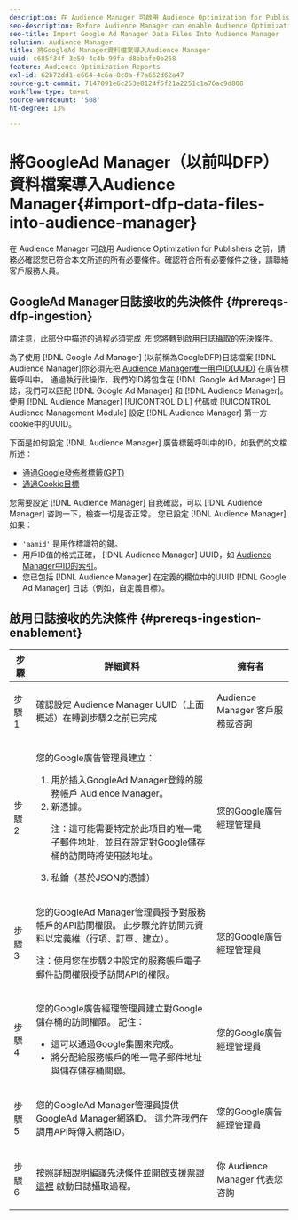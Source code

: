 ```yaml
---
description: 在 Audience Manager 可啟用 Audience Optimization for Publishers 之前，請務必確認您已符合本文所述的所有必要條件。確認符合所有必要條件之後，請聯絡客戶服務人員。
seo-description: Before Audience Manager can enable Audience Optimization for Publishers, you must ensure that all prerequisites outlined in this article are met. Contact Customer Care after checking off all prerequisites.
seo-title: Import Google Ad Manager Data Files Into Audience Manager
solution: Audience Manager
title: 將GoogleAd Manager資料檔案導入Audience Manager
uuid: c685f34f-3e50-4c4b-99fa-d8bbafe0b268
feature: Audience Optimization Reports
exl-id: 62b72dd1-e664-4c6a-8c0a-f7a662d62a47
source-git-commit: 7147091e6c253e8124f5f21a2251c1a76ac9d808
workflow-type: tm+mt
source-wordcount: '508'
ht-degree: 13%

---
```


# 將GoogleAd Manager（以前叫DFP）資料檔案導入Audience Manager{#import-dfp-data-files-into-audience-manager}

在 Audience Manager 可啟用 Audience Optimization for Publishers 之前，請務必確認您已符合本文所述的所有必要條件。確認符合所有必要條件之後，請聯絡客戶服務人員。

## GoogleAd Manager日誌接收的先決條件 {#prereqs-dfp-ingestion}

請注意，此部分中描述的過程必須完成 *先* 您將轉到啟用日誌攝取的先決條件。

為了使用 [!DNL Google Ad Manager] (以前稱為GoogleDFP)日誌檔案 [!DNL Audience Manager]你必須先把 [Audience Manager唯一用戶ID(UUID)](../../../reference/ids-in-aam.md) 在廣告標籤呼叫中。 通過執行此操作，我們的ID將包含在 [!DNL Google Ad Manager] 日誌，我們可以匹配 [!DNL Google Ad Manager] 和 [!DNL Audience Manager]。 使用 [!DNL Audience Manager] [!UICONTROL DIL] 代碼或 [!UICONTROL Audience Management Module] 設定 [!DNL Audience Manager] 第一方cookie中的UUID。

下面是如何設定 [!DNL Audience Manager] 廣告標籤呼叫中的ID，如我們的文檔所述：

* [通過Google發佈者標籤(GPT)](../../../integration/gpt-aam-destination/gpt-aam-modify-api.md)
* [通過Cookie目標](../../../integration/gpt-aam-destination/gpt-aam-create-destination.md)

您需要設定 [!DNL Audience Manager] 自我確認，可以 [!DNL Audience Manager] 咨詢一下，檢查一切是否正常。 您已設定 [!DNL Audience Manager] 如果：

* `'aamid'` 是用作標識符的鍵。
* 用戶ID值的格式正確， [!DNL Audience Manager] UUID，如 [Audience Manager中ID的索引](../../../reference/ids-in-aam.md)。
* 您已包括 [!DNL Audience Manager] 在定義的欄位中的UUID [!DNL Google Ad Manager] 日誌（例如，自定義目標）。

## 啟用日誌接收的先決條件 {#prereqs-ingestion-enablement}

<table id="table_C980A9F9B0FB4157B4908A64768B1571"> 
 <thead> 
  <tr> 
   <th colname="col1" class="entry"> 步驟 </th> 
   <th colname="col2" class="entry"> 詳細資料 </th> 
   <th colname="col3" class="entry"> 擁有者 </th> 
  </tr> 
 </thead>
 <tbody> 
  <tr> 
   <td colname="col1"> <p>步驟 1 </p> </td> 
   <td colname="col2"> <p>確認設定 <span class="keyword"> Audience Manager</span> UUID（上面概述）在轉到步驟2之前已完成 </p> </td> 
   <td colname="col3"> <p><span class="keyword"> Audience Manager</span> 客戶服務或咨詢 </p> </td> 
  </tr> 
  <tr> 
   <td colname="col1"> <p>步驟 2 </p> </td> 
   <td colname="col2"> <p>您的Google廣告管理員建立： </p> <p> 
     <ol id="ol_FCFA9B11CFF948A488DF9CB298FC04C4"> 
      <li id="li_BC946EDCC3324578AEB64EDDA55B5ACA">用於插入GoogleAd Manager登錄的服務帳戶 <span class="keyword"> Audience Manager</span>。 </li> 
      <li id="li_6B2FC7D73A3246419E55C004E17ACA25">新憑據。 <p>注：這可能需要特定於此項目的唯一電子郵件地址，並且在設定對Google儲存桶的訪問時將使用該地址。 </p> </li> 
      <li id="li_95444B9FD1B34659A9634814B262A681">私鑰（基於JSON的憑據） </li> 
     </ol> </p> </td> 
   <td colname="col3"> <p>您的Google廣告經理管理員 </p> </td> 
  </tr> 
  <tr> 
   <td colname="col1"> <p>步驟 3 </p> </td> 
   <td colname="col2"> <p>您的GoogleAd Manager管理員授予對服務帳戶的API訪問權限。 此步驟允許訪問元資料以定義維（行項、訂單、建立）。 <p>注：使用您在步驟2中設定的服務帳戶電子郵件訪問權限授予訪問API的權限。 </p> </p> </td> 
   <td colname="col3"> <p>您的Google廣告經理管理員 </p> </td> 
  </tr> 
  <tr> 
   <td colname="col1"> <p>步驟 4 </p> </td> 
   <td colname="col2"> <p>您的Google廣告經理管理員建立對Google儲存桶的訪問權限。 記住： </p> <p> 
     <ul id="ul_3E8DCC73454243D998BD9024D0966A4E"> 
      <li id="li_3691DBD28006412288458175F75873C6">這可以通過Google集團來完成。 </li> 
      <li id="li_4774806B263245CEAAAB89BD2AA7F23F">將分配給服務帳戶的唯一電子郵件地址與儲存儲存桶關聯。 </li> 
     </ul> </p> </td> 
   <td colname="col3"> <p>您的Google廣告經理管理員 </p> </td> 
  </tr> 
  <tr> 
   <td colname="col1"> <p>步驟 5 </p> </td> 
   <td colname="col2"> <p>您的GoogleAd Manager管理員提供GoogleAd Manager網路ID。 這允許我們在調用API時傳入網路ID。 </p> </td> 
   <td colname="col3"> <p>您的Google廣告經理管理員 </p> </td> 
  </tr> 
  <tr> 
   <td colname="col1"> <p>步驟 6 </p> </td> 
   <td colname="col2"> <p>按照詳細說明編譯先決條件並開啟支援票證 <a href="https://experienceleague.adobe.com/docs/customer-one/using/home.html">這裡</a> 啟動日誌攝取過程。 </p> </td> 
   <td colname="col3"> <p>你 <span class="keyword"> Audience Manager</span> 代表您咨詢 </p> </td> 
  </tr> 
 </tbody> 
</table>
